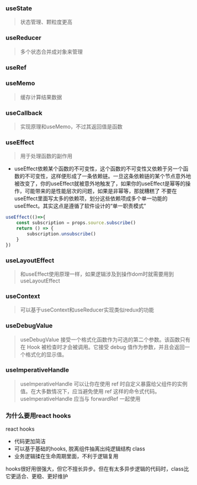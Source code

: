 ### useState
> 状态管理、颗粒度更高
### useReducer 
> 多个状态合并成对象来管理
### useRef

### useMemo 
> 缓存计算结果数据
### useCallback 
> 实现原理和useMemo，不过其返回值是函数

### useEffect 
> 用于处理函数的副作用
- useEffect依赖某个函数的不可变性，这个函数的不可变性又依赖于另一个函数的不可变性，这样便形成了一条依赖链。一旦这条依赖链的某个节点意外地被改变了，你的useEffect就被意外地触发了，如果你的useEffect是幂等的操作，可能带来的是性能层次的问题，如果是非幂等，那就糟糕了
不要在useEffect里面写太多的依赖项，划分这些依赖项成多个单一功能的useEffect。其实这点是遵循了软件设计的“单一职责模式”
```ts
useEffect(()=>{
    const subscription = props.source.subscribe()
    return () => {
        subscription.unsubscribe()
    }
})
```
### useLayoutEffect 
> 和useEffect使用原理一样，如果逻辑涉及到操作dom时就需要用到useLayoutEffect

### useContext
> 可以基于useContext和useReducer实现类似redux的功能
### useDebugValue
> useDebugValue 接受一个格式化函数作为可选的第二个参数。该函数只有在 Hook 被检查时才会被调用。它接受 debug 值作为参数，并且会返回一个格式化的显示值。
### useImperativeHandle
> useImperativeHandle 可以让你在使用 ref 时自定义暴露给父组件的实例值。在大多数情况下，应当避免使用 ref 这样的命令式代码。useImperativeHandle 应当与 forwardRef 一起使用


### 为什么要用react hooks
react hooks
- 代码更加简洁
- 可以基于基础的hooks, 脱离组件抽离出纯逻辑结构
class 
- 业务逻辑揉在生命周期里面，不利于逻辑复用

hooks很好用很强大，但它不擅长异步。但在有太多异步逻辑的代码时，class比它更适合、更稳、更好维护
